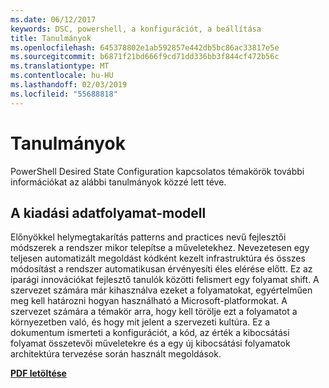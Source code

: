 ```yaml
---
ms.date: 06/12/2017
keywords: DSC, powershell, a konfigurációt, a beállítása
title: Tanulmányok
ms.openlocfilehash: 645378802e1ab592857e442db5bc86ac33817e5e
ms.sourcegitcommit: b6871f21bd666f9cd71dd336bb3f844cf472b56c
ms.translationtype: MT
ms.contentlocale: hu-HU
ms.lasthandoff: 02/03/2019
ms.locfileid: "55688818"
---
```

# <a name="whitepapers"></a>Tanulmányok

PowerShell Desired State Configuration kapcsolatos témakörök további információkat az alábbi tanulmányok közzé lett téve.

## <a name="the-release-pipeline-model"></a>A kiadási adatfolyamat-modell
Előnyökkel helymegtakarítás patterns and practices nevű fejlesztői módszerek a rendszer mikor telepítse a műveletekhez. Nevezetesen egy teljesen automatizált megoldást kódként kezelt infrastruktúra és összes módosítást a rendszer automatikusan érvényesíti éles elérése előtt. Ez az iparági innovációkat fejlesztő tanulók közötti felismert egy folyamat shift. A szervezet számára már kihasználva ezeket a folyamatokat, egyértelműen meg kell határozni hogyan használható a Microsoft-platformokat. A szervezet számára a témakör arra, hogy kell törölje ezt a folyamatot a környezetben való, és hogy mit jelent a szervezeti kultúra. Ez a dokumentum ismerteti a konfigurációt, a kód, az érték a kibocsátási folyamat összetevői műveletekre és a egy új kibocsátási folyamatok architektúra tervezése során használt megoldások.

**[PDF letöltése](http://aka.ms/thereleasepipelinemodelpdf)**